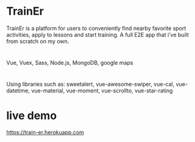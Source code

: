 # TrainEr

TrainEr is a platform for users to conveniently find nearby favorite sport activities, apply to lessons and start training.
A full E2E app that i’ve built from scratch on my own.
#

Vue, Vuex, Sass, Node.js, MongoDB, google maps 

#

Using libraries such as:
sweetalert, vue-awesome-swiper, vue-cal, vue-datetime, vue-material, vue-moment, vue-scrollto, vue-star-rating

# live demo

https://train-er.herokuapp.com


